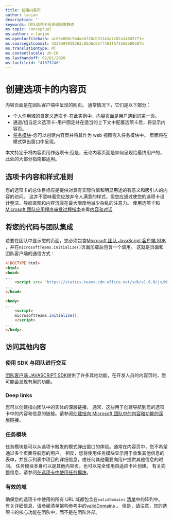 ```yaml
---
title: 创建内容页
author: laujan
description: ''
keywords: 团队选项卡组频道配置静态
ms.topic: conceptual
ms.author: v-laujan
ms.openlocfilehash: ac85e000c9bdaebf28cb33143a7c82a348d3771e
ms.sourcegitcommit: 4329a94918263c85d6c65ff401f571556b80307b
ms.translationtype: MT
ms.contentlocale: zh-CN
ms.lasthandoff: 02/01/2020
ms.locfileid: "41673246"
---
```

# <a name="create-a-content-page-for-your-tab"></a>创建选项卡的内容页

内容页面是在团队客户端中呈现的网页。 通常情况下，它们是以下部分：

* 个人作用域的自定义选项卡-在此实例中，内容页面是用户遇到的第一页。
* 通道/组自定义选项卡-用户固定并在适当的上下文中配置选项卡后，将显示内容页。
* [任务模块](~/task-modules-and-cards/what-are-task-modules.md)-您可以创建内容页并将其作为 web 视图嵌入任务模块中。 页面将在模式弹出窗口中呈现。

本文特定于将内容页用作选项卡;但是，无论内容页面是如何呈现给最终用户的，此处的大部分指南都适用。

## <a name="tab-content-and-style-guidelines"></a>选项卡内容和样式准则

您的选项卡的总体目标应是提供对具有实际价值和明显用途的有意义和吸引人的内容的访问。 这并不意味着您应放弃令人满意的样式，但您应通过使您的选项卡设计整洁、导航直观和内容沉浸在最大限度地减少杂乱的注意力。 使用选项卡和[Microsoft 团队应用程序审批过程指南](~/concepts/deploy-and-publish/appsource/prepare/frequently-failed-cases.md)查看[内容和对话](~/tabs/design/tabs.md)

## <a name="integrate-your-code-with-teams"></a>将您的代码与团队集成

若要在团队中显示您的页面，您必须包含[Microsoft 团队 JavaScript 客户端 SDK](/javascript/api/overview/msteams-client?view=msteams-client-js-latest) ，并在`microsoftTeams.initialize()`页面加载后包含一个调用。 这就是页面和团队客户端的通信方式：

```html
<!DOCTYPE html>
<html>
<head>
...
    <script src= 'https://statics.teams.cdn.office.net/sdk/v1.6.0/js/MicrosoftTeams.min.js'></script>
...
</head>

<body>
...
    <script>
    microsoftTeams.initialize();
    </script>
...
</body>
```

## <a name="accessing-additional-content"></a>访问其他内容

### <a name="using-the-sdk-to-interact-with-teams"></a>使用 SDK 与团队进行交互

[团队客户端 JAVASCRIPT SDK](~/tabs/how-to/using-teams-client-sdk.md)提供了许多其他功能，在开发人员的内容页时，您可能会发现有用的功能。

### <a name="deep-links"></a>Deep links

您可以创建指向团队中的实体的深层链接。 通常，这些用于创建导航到您的选项卡中的内容和信息的链接。请参阅[创建指向 Microsoft 团队中的内容和功能的深层链接](~/concepts/build-and-test/deep-links.md)。

### <a name="task-modules"></a>任务模块

任务模块是可以从选项卡触发的模式弹出窗口的体验。通常在内容页中，您不希望通过多个页面导航您的用户。 相反，您将使用任务模块显示用于收集其他信息的表单，并显示列表中项目的详细信息，或任何其他需要向用户提供其他信息的时间。 任务模块本身可以是其他内容页，也可以完全使用自适应卡片创建。 有关完整信息，请参阅[在选项卡中使用任务模块](~/task-modules-and-cards/task-modules/task-modules-tabs.md)。

### <a name="valid-domains"></a>有效的域

确保您的选项卡中使用的所有 URL 域都包含在`validDomains` [清单](~/concepts/build-and-test/apps-package.md)中的阵列中。 有关详细信息，请参阅清单架构参考中的[validDomains](~/resources/schema/manifest-schema.md#validdomains) 。 但是，请注意，您的选项卡的核心功能在团队中，而不是在团队外部。
